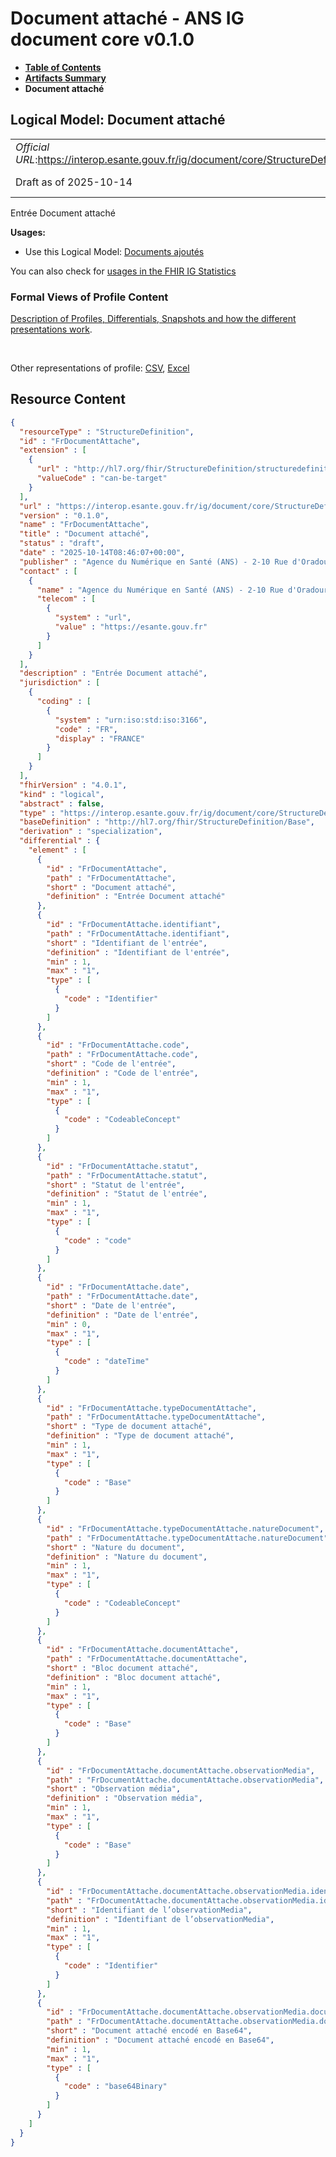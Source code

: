 # Document attaché - ANS IG document core v0.1.0

* [**Table of Contents**](toc.md)
* [**Artifacts Summary**](artifacts.md)
* **Document attaché**

## Logical Model: Document attaché 

| | |
| :--- | :--- |
| *Official URL*:https://interop.esante.gouv.fr/ig/document/core/StructureDefinition/FrDocumentAttache | *Version*:0.1.0 |
| Draft as of 2025-10-14 | *Computable Name*:FrDocumentAttache |

 
Entrée Document attaché 

**Usages:**

* Use this Logical Model: [Documents ajoutés](StructureDefinition-FrDocumentsAjoutes.md)

You can also check for [usages in the FHIR IG Statistics](https://packages2.fhir.org/xig/ans.document.fr.core|current/StructureDefinition/FrDocumentAttache)

### Formal Views of Profile Content

 [Description of Profiles, Differentials, Snapshots and how the different presentations work](http://build.fhir.org/ig/FHIR/ig-guidance/readingIgs.html#structure-definitions). 

 

Other representations of profile: [CSV](StructureDefinition-FrDocumentAttache.csv), [Excel](StructureDefinition-FrDocumentAttache.xlsx) 



## Resource Content

```json
{
  "resourceType" : "StructureDefinition",
  "id" : "FrDocumentAttache",
  "extension" : [
    {
      "url" : "http://hl7.org/fhir/StructureDefinition/structuredefinition-type-characteristics",
      "valueCode" : "can-be-target"
    }
  ],
  "url" : "https://interop.esante.gouv.fr/ig/document/core/StructureDefinition/FrDocumentAttache",
  "version" : "0.1.0",
  "name" : "FrDocumentAttache",
  "title" : "Document attaché",
  "status" : "draft",
  "date" : "2025-10-14T08:46:07+00:00",
  "publisher" : "Agence du Numérique en Santé (ANS) - 2-10 Rue d'Oradour-sur-Glane, 75015 Paris",
  "contact" : [
    {
      "name" : "Agence du Numérique en Santé (ANS) - 2-10 Rue d'Oradour-sur-Glane, 75015 Paris",
      "telecom" : [
        {
          "system" : "url",
          "value" : "https://esante.gouv.fr"
        }
      ]
    }
  ],
  "description" : "Entrée Document attaché",
  "jurisdiction" : [
    {
      "coding" : [
        {
          "system" : "urn:iso:std:iso:3166",
          "code" : "FR",
          "display" : "FRANCE"
        }
      ]
    }
  ],
  "fhirVersion" : "4.0.1",
  "kind" : "logical",
  "abstract" : false,
  "type" : "https://interop.esante.gouv.fr/ig/document/core/StructureDefinition/FrDocumentAttache",
  "baseDefinition" : "http://hl7.org/fhir/StructureDefinition/Base",
  "derivation" : "specialization",
  "differential" : {
    "element" : [
      {
        "id" : "FrDocumentAttache",
        "path" : "FrDocumentAttache",
        "short" : "Document attaché",
        "definition" : "Entrée Document attaché"
      },
      {
        "id" : "FrDocumentAttache.identifiant",
        "path" : "FrDocumentAttache.identifiant",
        "short" : "Identifiant de l'entrée",
        "definition" : "Identifiant de l'entrée",
        "min" : 1,
        "max" : "1",
        "type" : [
          {
            "code" : "Identifier"
          }
        ]
      },
      {
        "id" : "FrDocumentAttache.code",
        "path" : "FrDocumentAttache.code",
        "short" : "Code de l'entrée",
        "definition" : "Code de l'entrée",
        "min" : 1,
        "max" : "1",
        "type" : [
          {
            "code" : "CodeableConcept"
          }
        ]
      },
      {
        "id" : "FrDocumentAttache.statut",
        "path" : "FrDocumentAttache.statut",
        "short" : "Statut de l'entrée",
        "definition" : "Statut de l'entrée",
        "min" : 1,
        "max" : "1",
        "type" : [
          {
            "code" : "code"
          }
        ]
      },
      {
        "id" : "FrDocumentAttache.date",
        "path" : "FrDocumentAttache.date",
        "short" : "Date de l'entrée",
        "definition" : "Date de l'entrée",
        "min" : 0,
        "max" : "1",
        "type" : [
          {
            "code" : "dateTime"
          }
        ]
      },
      {
        "id" : "FrDocumentAttache.typeDocumentAttache",
        "path" : "FrDocumentAttache.typeDocumentAttache",
        "short" : "Type de document attaché",
        "definition" : "Type de document attaché",
        "min" : 1,
        "max" : "1",
        "type" : [
          {
            "code" : "Base"
          }
        ]
      },
      {
        "id" : "FrDocumentAttache.typeDocumentAttache.natureDocument",
        "path" : "FrDocumentAttache.typeDocumentAttache.natureDocument",
        "short" : "Nature du document",
        "definition" : "Nature du document",
        "min" : 1,
        "max" : "1",
        "type" : [
          {
            "code" : "CodeableConcept"
          }
        ]
      },
      {
        "id" : "FrDocumentAttache.documentAttache",
        "path" : "FrDocumentAttache.documentAttache",
        "short" : "Bloc document attaché",
        "definition" : "Bloc document attaché",
        "min" : 1,
        "max" : "1",
        "type" : [
          {
            "code" : "Base"
          }
        ]
      },
      {
        "id" : "FrDocumentAttache.documentAttache.observationMedia",
        "path" : "FrDocumentAttache.documentAttache.observationMedia",
        "short" : "Observation média",
        "definition" : "Observation média",
        "min" : 1,
        "max" : "1",
        "type" : [
          {
            "code" : "Base"
          }
        ]
      },
      {
        "id" : "FrDocumentAttache.documentAttache.observationMedia.identifiant",
        "path" : "FrDocumentAttache.documentAttache.observationMedia.identifiant",
        "short" : "Identifiant de l’observationMedia",
        "definition" : "Identifiant de l’observationMedia",
        "min" : 1,
        "max" : "1",
        "type" : [
          {
            "code" : "Identifier"
          }
        ]
      },
      {
        "id" : "FrDocumentAttache.documentAttache.observationMedia.documentAttacheEncode",
        "path" : "FrDocumentAttache.documentAttache.observationMedia.documentAttacheEncode",
        "short" : "Document attaché encodé en Base64",
        "definition" : "Document attaché encodé en Base64",
        "min" : 1,
        "max" : "1",
        "type" : [
          {
            "code" : "base64Binary"
          }
        ]
      }
    ]
  }
}

```
